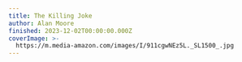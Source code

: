 ```yaml
---
title: The Killing Joke
author: Alan Moore
finished: 2023-12-02T00:00:00.000Z
coverImage: >-
  https://m.media-amazon.com/images/I/911cgwNEz5L._SL1500_.jpg
---
```

